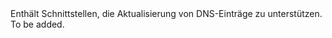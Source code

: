 <Namespace Name="Microsoft.Azure.Management.Dns.Fluent.DnsRecordSet.Update">
  <Docs>
    <summary>Enthält Schnittstellen, die Aktualisierung von DNS-Einträge zu unterstützen.</summary> 
    <remarks>To be added.</remarks>
  </Docs>
</Namespace>
